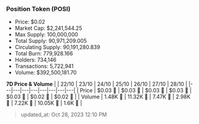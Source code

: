 
  ### Position Token (POSI)
  - Price: $0.02
  - Market Cap: $2,241,544.25
  - Max Supply: 100,000,000
  - Total Supply: 90,971,209.005
  - Circulating Supply: 90,191,280.839
  - Total Burn: 779,928.166
  - Holders: 734,146
  - Transactions: 5,722,941
  - Volume: $392,500,181.70

  **7D Price & Volume**
  | | 22&#x2F;10 | 23&#x2F;10 | 24&#x2F;10 | 25&#x2F;10 | 26&#x2F;10 | 27&#x2F;10 | 28&#x2F;10 |
  |---|---|---|---|---|---|---|---|
  | Price | $0.03 🚀 | $0.03 🔻 | $0.03 🚀 | $0.03 🚀 | $0.03 🔻 | $0.02 🔻 | $0.02 🔻 |
  | Volume | 1.48K 🔻 | 11.32K 🚀 | 7.47K 🔻 | 2.98K 🔻 | 7.22K 🚀 | 10.05K 🚀 | 1.6K 🔻 |

  > updated_at: Oct 28, 2023 12:10 PM
